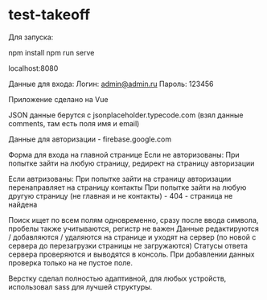 # test-takeoff

Для запуска:

npm install
npm run serve

localhost:8080

Данные для входа:
Логин: admin@admin.ru
Пароль: 123456

Приложение сделано на Vue

JSON данные берутся с jsonplaceholder.typecode.com (взял данные comments, там есть поля имя и email)

Данные для авторизации - firebase.google.com

Форма для входа на главной странице
Если не авторизованы:
При попытке зайти на любую страницу, редирект на страницу авторизации

Если автризованы:
При попытке зайти на страницу авторизации перенаправляет на страницу контакты
При попытке зайти на любую другую страницу (не главная и не контакты) - 404 - страница не найдена

Поиск ищет по всем полям одновременно, сразу после ввода символа, пробелы также учитываются, регистр не важен
Данные редактируются / добавляются / удаляются на странице и уходят на сервер (по новой с сервера до перезагрузки страницы не загружаются)
Статусы ответа сервера проверяются и выводятся в консоль.
При добавлении данных проверка только на не пустое поле.

Верстку сделал полностью адаптивной, для любых устройств, использовал sass для лучшей структуры.


